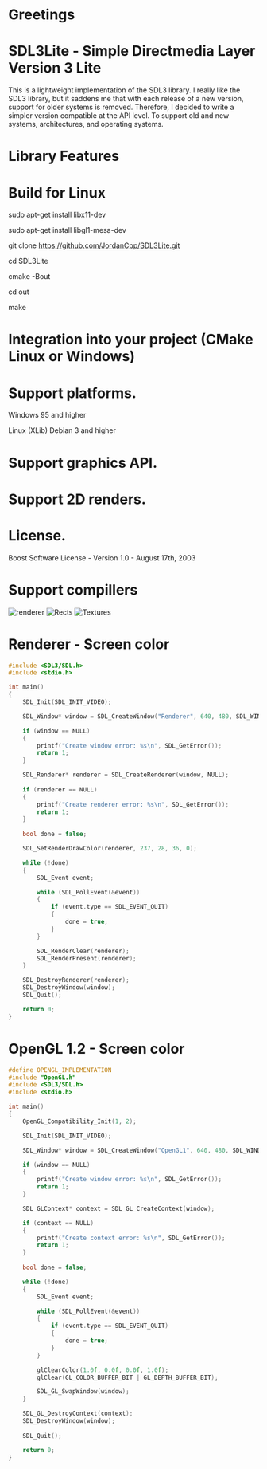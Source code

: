 # Greetings

# SDL3Lite - Simple Directmedia Layer Version 3 Lite
This is a lightweight implementation of the SDL3 library. 
I really like the SDL3 library, but it saddens me that with each release of a new version, support for older systems is removed. 
Therefore, I decided to write a simpler version compatible at the API level. 
To support old and new systems, architectures, and operating systems.

# Library Features

# Build for Linux
sudo apt-get install libx11-dev

sudo apt-get install libgl1-mesa-dev

git clone https://github.com/JordanCpp/SDL3Lite.git

cd SDL3Lite

cmake -Bout

cd out

make

# Integration into your project (CMake Linux or Windows)

# Support platforms.
Windows 95 and higher

Linux (XLib) Debian 3 and higher

# Support graphics API.

# Support 2D renders.

# License.
Boost Software License - Version 1.0 - August 17th, 2003

# Support compillers

![renderer](/screenshots/SDL_Renderer.jpg)
![Rects](/screenshots/Rects.jpg)
![Textures](/screenshots/Textures.jpg.jpg)


# Renderer - Screen color
```c++
#include <SDL3/SDL.h>
#include <stdio.h>

int main()
{
    SDL_Init(SDL_INIT_VIDEO);

    SDL_Window* window = SDL_CreateWindow("Renderer", 640, 480, SDL_WINDOW_OPENGL);

    if (window == NULL)
    {
        printf("Create window error: %s\n", SDL_GetError());
        return 1;
    }

    SDL_Renderer* renderer = SDL_CreateRenderer(window, NULL);
    
    if (renderer == NULL)
    {
        printf("Create renderer error: %s\n", SDL_GetError());
        return 1;
    }
    
    bool done = false;

    SDL_SetRenderDrawColor(renderer, 237, 28, 36, 0);

    while (!done)
    {
        SDL_Event event;

        while (SDL_PollEvent(&event))
        {
            if (event.type == SDL_EVENT_QUIT)
            {
                done = true;
            }
        }

        SDL_RenderClear(renderer);
        SDL_RenderPresent(renderer);
    }

    SDL_DestroyRenderer(renderer);
    SDL_DestroyWindow(window);
    SDL_Quit();

    return 0;
}
```

# OpenGL 1.2 - Screen color

```c++
#define OPENGL_IMPLEMENTATION
#include "OpenGL.h"
#include <SDL3/SDL.h>
#include <stdio.h>

int main()
{
    OpenGL_Compatibility_Init(1, 2);

    SDL_Init(SDL_INIT_VIDEO);

    SDL_Window* window = SDL_CreateWindow("OpenGL1", 640, 480, SDL_WINDOW_OPENGL);

    if (window == NULL)
    {
        printf("Create window error: %s\n", SDL_GetError());
        return 1;
    }

    SDL_GLContext* context = SDL_GL_CreateContext(window);

    if (context == NULL)
    {
        printf("Create context error: %s\n", SDL_GetError());
        return 1;
    }
    
    bool done = false;

    while (!done)
    {
        SDL_Event event;

        while (SDL_PollEvent(&event))
        {
            if (event.type == SDL_EVENT_QUIT)
            {
                done = true;
            }
        }

        glClearColor(1.0f, 0.0f, 0.0f, 1.0f);
        glClear(GL_COLOR_BUFFER_BIT | GL_DEPTH_BUFFER_BIT);

        SDL_GL_SwapWindow(window);
    }

    SDL_GL_DestroyContext(context);
    SDL_DestroyWindow(window);
    
    SDL_Quit();

    return 0;
}

```



